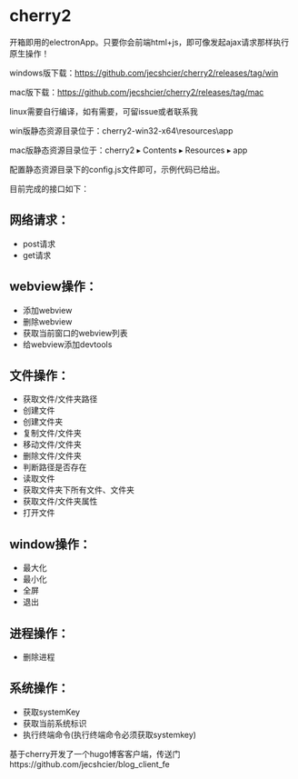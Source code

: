 # cherry2
开箱即用的electronApp。只要你会前端html+js，即可像发起ajax请求那样执行原生操作！

windows版下载：https://github.com/jecshcier/cherry2/releases/tag/win

mac版下载：https://github.com/jecshcier/cherry2/releases/tag/mac



linux需要自行编译，如有需要，可留issue或者联系我

win版静态资源目录位于：cherry2-win32-x64\resources\app

mac版静态资源目录位于：⁨cherry2⁩ ▸ ⁨Contents⁩ ▸ ⁨Resources⁩ ▸ ⁨app⁩

配置静态资源目录下的config.js文件即可，示例代码已给出。



目前完成的接口如下：

## 网络请求：

- post请求
- get请求

## webview操作：
- 添加webview
- 删除webview
- 获取当前窗口的webview列表
- 给webview添加devtools

## 文件操作：
- 获取文件/文件夹路径
- 创建文件
- 创建文件夹
- 复制文件/文件夹
- 移动文件/文件夹
- 删除文件/文件夹
- 判断路径是否存在
- 读取文件
- 获取文件夹下所有文件、文件夹
- 获取文件/文件夹属性
- 打开文件

## window操作：
- 最大化
- 最小化
- 全屏
- 退出

## 进程操作：
- 删除进程

## 系统操作：
- 获取systemKey
- 获取当前系统标识
- 执行终端命令(执行终端命令必须获取systemkey)


基于cherry开发了一个hugo博客客户端，传送门https://github.com/jecshcier/blog_client_fe

